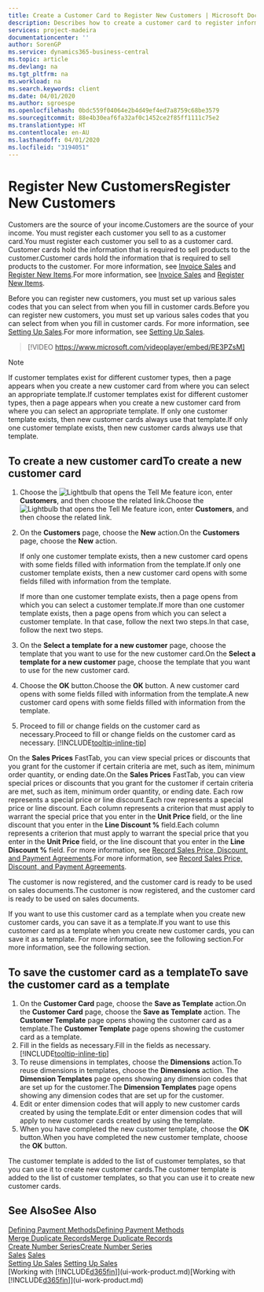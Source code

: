 ```yaml
---
title: Create a Customer Card to Register New Customers | Microsoft Docs
description: Describes how to create a customer card to register information about each new customer or client that you sell to.
services: project-madeira
documentationcenter: ''
author: SorenGP
ms.service: dynamics365-business-central
ms.topic: article
ms.devlang: na
ms.tgt_pltfrm: na
ms.workload: na
ms.search.keywords: client
ms.date: 04/01/2020
ms.author: sgroespe
ms.openlocfilehash: 0bdc559f04064e2b4d49ef4ed7a8759c68be3579
ms.sourcegitcommit: 88e4b30eaf6fa32af0c1452ce2f85ff1111c75e2
ms.translationtype: HT
ms.contentlocale: en-AU
ms.lasthandoff: 04/01/2020
ms.locfileid: "3194051"
---
```

# <a name="register-new-customers"></a><span data-ttu-id="45ef6-103">Register New Customers</span><span class="sxs-lookup"><span data-stu-id="45ef6-103">Register New Customers</span></span>
<span data-ttu-id="45ef6-104">Customers are the source of your income.</span><span class="sxs-lookup"><span data-stu-id="45ef6-104">Customers are the source of your income.</span></span> <span data-ttu-id="45ef6-105">You must register each customer you sell to as a customer card.</span><span class="sxs-lookup"><span data-stu-id="45ef6-105">You must register each customer you sell to as a customer card.</span></span> <span data-ttu-id="45ef6-106">Customer cards hold the information that is required to sell products to the customer.</span><span class="sxs-lookup"><span data-stu-id="45ef6-106">Customer cards hold the information that is required to sell products to the customer.</span></span> <span data-ttu-id="45ef6-107">For more information, see [Invoice Sales](sales-how-invoice-sales.md) and [Register New Items](inventory-how-register-new-items.md).</span><span class="sxs-lookup"><span data-stu-id="45ef6-107">For more information, see [Invoice Sales](sales-how-invoice-sales.md) and [Register New Items](inventory-how-register-new-items.md).</span></span>  

<span data-ttu-id="45ef6-108">Before you can register new customers, you must set up various sales codes that you can select from when you fill in customer cards.</span><span class="sxs-lookup"><span data-stu-id="45ef6-108">Before you can register new customers, you must set up various sales codes that you can select from when you fill in customer cards.</span></span> <span data-ttu-id="45ef6-109">For more information, see [Setting Up Sales](sales-setup-sales.md).</span><span class="sxs-lookup"><span data-stu-id="45ef6-109">For more information, see [Setting Up Sales](sales-setup-sales.md).</span></span>

> [!VIDEO https://www.microsoft.com/videoplayer/embed/RE3PZsM]

> [!NOTE]  
> <span data-ttu-id="45ef6-110">If customer templates exist for different customer types, then a page appears when you create a new customer card from where you can select an appropriate template.</span><span class="sxs-lookup"><span data-stu-id="45ef6-110">If customer templates exist for different customer types, then a page appears when you create a new customer card from where you can select an appropriate template.</span></span> <span data-ttu-id="45ef6-111">If only one customer template exists, then new customer cards always use that template.</span><span class="sxs-lookup"><span data-stu-id="45ef6-111">If only one customer template exists, then new customer cards always use that template.</span></span>  

## <a name="to-create-a-new-customer-card"></a><span data-ttu-id="45ef6-112">To create a new customer card</span><span class="sxs-lookup"><span data-stu-id="45ef6-112">To create a new customer card</span></span>
1. <span data-ttu-id="45ef6-113">Choose the ![Lightbulb that opens the Tell Me feature](media/ui-search/search_small.png "Tell me what you want to do") icon, enter **Customers**, and then choose the related link.</span><span class="sxs-lookup"><span data-stu-id="45ef6-113">Choose the ![Lightbulb that opens the Tell Me feature](media/ui-search/search_small.png "Tell me what you want to do") icon, enter **Customers**, and then choose the related link.</span></span>  
2. <span data-ttu-id="45ef6-114">On the **Customers** page, choose the **New** action.</span><span class="sxs-lookup"><span data-stu-id="45ef6-114">On the **Customers** page, choose the **New** action.</span></span>

    <span data-ttu-id="45ef6-115">If only one customer template exists, then a new customer card opens with some fields filled with information from the template.</span><span class="sxs-lookup"><span data-stu-id="45ef6-115">If only one customer template exists, then a new customer card opens with some fields filled with information from the template.</span></span>

    <span data-ttu-id="45ef6-116">If more than one customer template exists, then a page opens from which you can select a customer template.</span><span class="sxs-lookup"><span data-stu-id="45ef6-116">If more than one customer template exists, then a page opens from which you can select a customer template.</span></span> <span data-ttu-id="45ef6-117">In that case, follow the next two steps.</span><span class="sxs-lookup"><span data-stu-id="45ef6-117">In that case, follow the next two steps.</span></span>
3. <span data-ttu-id="45ef6-118">On the **Select a template for a new customer** page, choose the template that you want to use for the new customer card.</span><span class="sxs-lookup"><span data-stu-id="45ef6-118">On the **Select a template for a new customer** page, choose the template that you want to use for the new customer card.</span></span>
4. <span data-ttu-id="45ef6-119">Choose the **OK** button.</span><span class="sxs-lookup"><span data-stu-id="45ef6-119">Choose the **OK** button.</span></span> <span data-ttu-id="45ef6-120">A new customer card opens with some fields filled with information from the template.</span><span class="sxs-lookup"><span data-stu-id="45ef6-120">A new customer card opens with some fields filled with information from the template.</span></span>  
5. <span data-ttu-id="45ef6-121">Proceed to fill or change fields on the customer card as necessary.</span><span class="sxs-lookup"><span data-stu-id="45ef6-121">Proceed to fill or change fields on the customer card as necessary.</span></span> [!INCLUDE[tooltip-inline-tip](includes/tooltip-inline-tip_md.md)]

<span data-ttu-id="45ef6-122">On the **Sales Prices** FastTab, you can view special prices or discounts that you grant for the customer if certain criteria are met, such as item, minimum order quantity, or ending date.</span><span class="sxs-lookup"><span data-stu-id="45ef6-122">On the **Sales Prices** FastTab, you can view special prices or discounts that you grant for the customer if certain criteria are met, such as item, minimum order quantity, or ending date.</span></span> <span data-ttu-id="45ef6-123">Each row represents a special price or line discount.</span><span class="sxs-lookup"><span data-stu-id="45ef6-123">Each row represents a special price or line discount.</span></span> <span data-ttu-id="45ef6-124">Each column represents a criterion that must apply to warrant the special price that you enter in the **Unit Price** field, or the line discount that you enter in the **Line Discount %** field.</span><span class="sxs-lookup"><span data-stu-id="45ef6-124">Each column represents a criterion that must apply to warrant the special price that you enter in the **Unit Price** field, or the line discount that you enter in the **Line Discount %** field.</span></span> <span data-ttu-id="45ef6-125">For more information, see [Record Sales Price, Discount, and Payment Agreements](sales-how-record-sales-price-discount-payment-agreements.md).</span><span class="sxs-lookup"><span data-stu-id="45ef6-125">For more information, see [Record Sales Price, Discount, and Payment Agreements](sales-how-record-sales-price-discount-payment-agreements.md).</span></span>

<span data-ttu-id="45ef6-126">The customer is now registered, and the customer card is ready to be used on sales documents.</span><span class="sxs-lookup"><span data-stu-id="45ef6-126">The customer is now registered, and the customer card is ready to be used on sales documents.</span></span>

<span data-ttu-id="45ef6-127">If you want to use this customer card as a template when you create new customer cards, you can save it as a template.</span><span class="sxs-lookup"><span data-stu-id="45ef6-127">If you want to use this customer card as a template when you create new customer cards, you can save it as a template.</span></span> <span data-ttu-id="45ef6-128">For more information, see the following section.</span><span class="sxs-lookup"><span data-stu-id="45ef6-128">For more information, see the following section.</span></span>

## <a name="to-save-the-customer-card-as-a-template"></a><span data-ttu-id="45ef6-129">To save the customer card as a template</span><span class="sxs-lookup"><span data-stu-id="45ef6-129">To save the customer card as a template</span></span>
1. <span data-ttu-id="45ef6-130">On the **Customer Card** page, choose the **Save as Template** action.</span><span class="sxs-lookup"><span data-stu-id="45ef6-130">On the **Customer Card** page, choose the **Save as Template** action.</span></span> <span data-ttu-id="45ef6-131">The **Customer Template** page opens showing the customer card as a template.</span><span class="sxs-lookup"><span data-stu-id="45ef6-131">The **Customer Template** page opens showing the customer card as a template.</span></span>
2. <span data-ttu-id="45ef6-132">Fill in the fields as necessary.</span><span class="sxs-lookup"><span data-stu-id="45ef6-132">Fill in the fields as necessary.</span></span> [!INCLUDE[tooltip-inline-tip](includes/tooltip-inline-tip_md.md)]
3. <span data-ttu-id="45ef6-133">To reuse dimensions in templates, choose the **Dimensions** action.</span><span class="sxs-lookup"><span data-stu-id="45ef6-133">To reuse dimensions in templates, choose the **Dimensions** action.</span></span> <span data-ttu-id="45ef6-134">The **Dimension Templates** page opens showing any dimension codes that are set up for the customer.</span><span class="sxs-lookup"><span data-stu-id="45ef6-134">The **Dimension Templates** page opens showing any dimension codes that are set up for the customer.</span></span>
4. <span data-ttu-id="45ef6-135">Edit or enter dimension codes that will apply to new customer cards created by using the template.</span><span class="sxs-lookup"><span data-stu-id="45ef6-135">Edit or enter dimension codes that will apply to new customer cards created by using the template.</span></span>  
5. <span data-ttu-id="45ef6-136">When you have completed the new customer template, choose the **OK** button.</span><span class="sxs-lookup"><span data-stu-id="45ef6-136">When you have completed the new customer template, choose the **OK** button.</span></span>

<span data-ttu-id="45ef6-137">The customer template is added to the list of customer templates, so that you can use it to create new customer cards.</span><span class="sxs-lookup"><span data-stu-id="45ef6-137">The customer template is added to the list of customer templates, so that you can use it to create new customer cards.</span></span>

## <a name="see-also"></a><span data-ttu-id="45ef6-138">See Also</span><span class="sxs-lookup"><span data-stu-id="45ef6-138">See Also</span></span>
[<span data-ttu-id="45ef6-139">Defining Payment Methods</span><span class="sxs-lookup"><span data-stu-id="45ef6-139">Defining Payment Methods</span></span>](finance-payment-methods.md)  
[<span data-ttu-id="45ef6-140">Merge Duplicate Records</span><span class="sxs-lookup"><span data-stu-id="45ef6-140">Merge Duplicate Records</span></span>](sales-how-merge-duplicate-records.md)  
[<span data-ttu-id="45ef6-141">Create Number Series</span><span class="sxs-lookup"><span data-stu-id="45ef6-141">Create Number Series</span></span>](ui-create-number-series.md)  
<span data-ttu-id="45ef6-142">[Sales](sales-manage-sales.md)  </span><span class="sxs-lookup"><span data-stu-id="45ef6-142">[Sales](sales-manage-sales.md)  </span></span>  
<span data-ttu-id="45ef6-143">[Setting Up Sales](sales-setup-sales.md)  </span><span class="sxs-lookup"><span data-stu-id="45ef6-143">[Setting Up Sales](sales-setup-sales.md)  </span></span>  
<span data-ttu-id="45ef6-144">[Working with [!INCLUDE[d365fin](includes/d365fin_md.md)]](ui-work-product.md)</span><span class="sxs-lookup"><span data-stu-id="45ef6-144">[Working with [!INCLUDE[d365fin](includes/d365fin_md.md)]](ui-work-product.md)</span></span>
